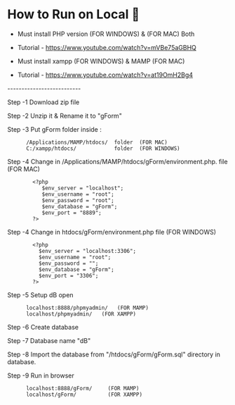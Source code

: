 # How to Run on Local 📖

- Must install PHP version (FOR WINDOWS) & (FOR MAC) Both
- Tutorial - https://www.youtube.com/watch?v=mVBe75aGBHQ


- Must install xampp (FOR WINDOWS) & MAMP (FOR MAC) 
- Tutorial - https://www.youtube.com/watch?v=at19OmH2Bg4

-------*---------*----------

Step -1   Download zip file 

Step -2   Unzip it & Rename it to "gForm"

Step -3   Put gForm folder inside :

          /Applications/MAMP/htdocs/  folder  (FOR MAC)
          C:/xampp/htdocs/            folder  (FOR WINDOWS)

Step -4   Change in /Applications/MAMP/htdocs/gForm/environment.php. file (FOR MAC)
          
            <?php
               $env_server = "localhost";
               $env_username = "root";
               $env_password = "root";
               $env_database = "gForm";
               $env_port = "8889";
            ?>

Step -4   Change in htdocs/gForm/environment.php file (FOR WINDOWS)
          
            <?php
              $env_server = "localhost:3306";
              $env_username = "root";
              $env_password = "";
              $env_database = "gForm";
              $env_port = "3306";
            ?>

Step -5   Setup dB open 

          localhost:8888/phpmyadmin/   (FOR MAMP)
          localhost/phpmyadmin/   (FOR XAMPP)

Step -6   Create database 

Step -7   Database name  "dB"

Step -8   Import the database from "/htdocs/gForm/gForm.sql" directory in database.

Step -9   Run in browser 

          localhost:8888/gForm/     (FOR MAMP)
          localhost/gForm/          (FOR XAMPP)


